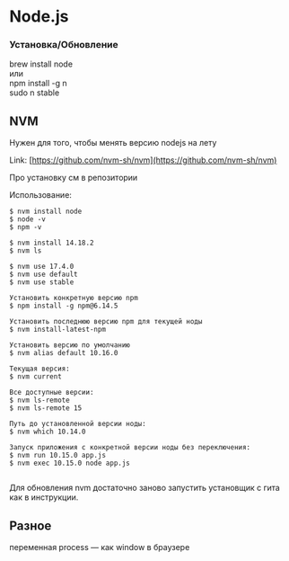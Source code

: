 # Node.js

### Установка/Обновление

brew install node\
или\
npm install -g n\
sudo n stable

## NVM

Нужен для того, чтобы менять версию nodejs на лету

Link: [https://github.com/nvm-sh/nvm](https://github.com/nvm-sh/nvm)

Про установку см в репозитории

Использование:

```
$ nvm install node
$ node -v
$ npm -v

$ nvm install 14.18.2
$ nvm ls

$ nvm use 17.4.0
$ nvm use default
$ nvm use stable

Установить конкретную версию npm
$ npm install -g npm@6.14.5

Установить последнюю версию npm для текущей ноды
$ nvm install-latest-npm

Установить версию по умолчанию
$ nvm alias default 10.16.0

Текущая версия:
$ nvm current

Все доступные версии:
$ nvm ls-remote
$ nvm ls-remote 15

Путь до установленной версии ноды:
$ nvm which 10.14.0

Запуск приложения с конкретной версии ноды без переключения:
$ nvm run 10.15.0 app.js
$ nvm exec 10.15.0 node app.js


```

Для обновления nvm достаточно заново запустить установщик с гита как в инструкции.

## Разное

переменная process — как window в браузере
